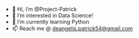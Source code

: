 - 👋 Hi, I’m @Project-Patrick
- 👀 I’m interested in Data Science!
- 🌱 I’m currently learning Python
- 📫 Reach me @ deangelis.patrick54@gmail.com

<!---
Project-Patrick/Project-Patrick is a ✨ special ✨ repository because its `README.md` (this file) appears on your GitHub profile.
You can click the Preview link to take a look at your changes.
--->
